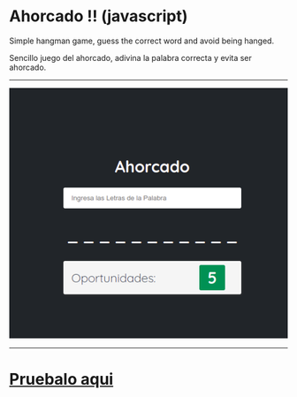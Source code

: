 <!-- header -->
# Ahorcado !! (javascript)

Simple hangman game, guess the correct word and avoid being hanged.

Sencillo juego del ahorcado, adivina la palabra correcta y evita ser ahorcado.

---

![Ahorcado imagen](screenshot.png "screenshot")

---

# [Pruebalo aqui](https://gac982.github.io/ahorcado-game/ "demo")
